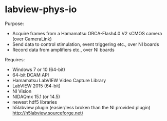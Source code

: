 labview-phys-io
============================================

Purpose:
- Acquire frames from a Hamamatsu ORCA-Flash4.0 V2 sCMOS camera (over CameraLink)
- Send data to control stimulation, event triggering etc., over NI boards
- Record data from amplifiers etc., over NI boards

Requires:
- Windows 7 or 10 (64-bit)
- 64-bit DCAM API
- Hamamatsu LabVIEW Video Capture Library
- LabVIEW 2015 (64-bit)
- NI Vision
- NIDAQmx 15.1 (or 14.5)
- newest hdf5 libraries
- h5labview plugin (easier/less broken than the NI provided plugin) http://h5labview.sourceforge.net/
